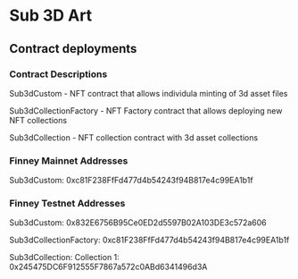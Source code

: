 # Sub 3D Art

## Contract deployments

### Contract Descriptions

Sub3dCustom - NFT contract that allows individula minting of 3d asset files

Sub3dCollectionFactory - NFT Factory contract that allows deploying new NFT collections

Sub3dCollection - NFT collection contract with 3d asset collections

### Finney Mainnet Addresses

Sub3dCustom: 0xc81F238FfFd477d4b54243f94B817e4c99EA1b1f

### Finney Testnet Addresses

Sub3dCustom: 0x832E6756B95Ce0ED2d5597B02A103DE3c572a606

Sub3dCollectionFactory: 0xc81F238FfFd477d4b54243f94B817e4c99EA1b1f

Sub3dCollection: Collection 1: 0x245475DC6F912555F7867a572c0ABd6341496d3A
